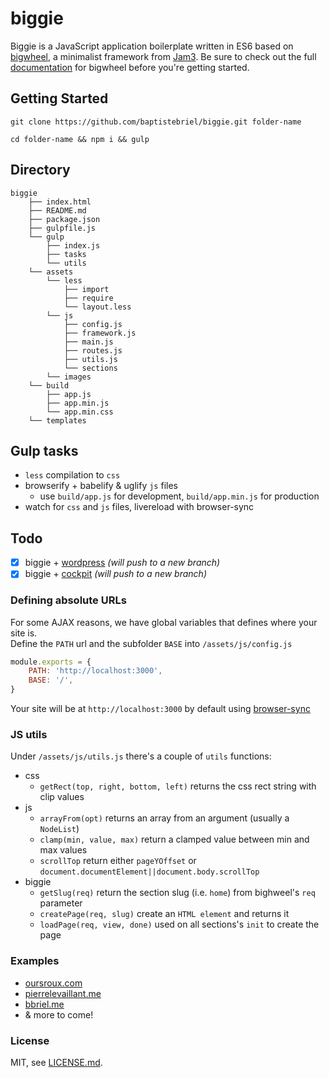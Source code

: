 # biggie
Biggie is a JavaScript application boilerplate written in ES6 based on [bigwheel](https://github.com/bigwheel-framework), a minimalist framework from [Jam3](http://www.jam3.com/).
Be sure to check out the full [documentation](https://github.com/bigwheel-framework/documentation) for bigwheel before you're getting started.

## Getting Started

`git clone https://github.com/baptistebriel/biggie.git folder-name`

`cd folder-name && npm i && gulp`

## Directory

```
biggie
    ├── index.html
    ├── README.md
    ├── package.json
    ├── gulpfile.js
    └── gulp
        ├── index.js
        ├── tasks
        └── utils
    └── assets
        └── less
            ├── import
            ├── require
            └── layout.less
        └── js
            ├── config.js
            ├── framework.js
            ├── main.js
            ├── routes.js
            ├── utils.js
            └── sections
        └── images
    └── build
        ├── app.js
        ├── app.min.js
        └── app.min.css
    └── templates
```

## Gulp tasks

- `less` compilation to `css`
- browserify + babelify & uglify `js` files
  - use `build/app.js` for development, `build/app.min.js` for production
- watch for `css` and `js` files, livereload with browser-sync

## Todo

- [x] biggie + [wordpress](https://wordpress.org) *(will push to a new branch)*
- [x] biggie + [cockpit](http://getcockpit.com) *(will push to a new branch)*

### Defining absolute URLs

For some AJAX reasons, we have global variables that defines where your site is.  
Define the `PATH` url and the subfolder `BASE` into `/assets/js/config.js`

```javascript
module.exports = {
	PATH: 'http://localhost:3000',
	BASE: '/',
}
```

Your site will be at `http://localhost:3000` by default using [browser-sync](http://www.browsersync.io)

### JS utils

Under `/assets/js/utils.js` there's a couple of `utils` functions:

- css
  - `getRect(top, right, bottom, left)` returns the css rect string with clip values
- js
  - `arrayFrom(opt)` returns an array from an argument (usually a `NodeList`)
  - `clamp(min, value, max)` return a clamped value between min and max values
  - `scrollTop` return either `pageYOffset` or `document.documentElement||document.body.scrollTop`
- biggie
  - `getSlug(req)` return the section slug (i.e. `home`) from bighweel's `req` parameter
  - `createPage(req, slug)` create an `HTML element` and returns it
  - `loadPage(req, view, done)` used on all sections's `init` to create the page

### Examples

- [oursroux.com](http://oursroux.com)
- [pierrelevaillant.me](http://pierrelevaillant.me)
- [bbriel.me](http://bbriel.me)
- & more to come!

### License

MIT, see [LICENSE.md](https://github.com/baptistebriel/biggie/blob/gh-pages/LICENSE).

